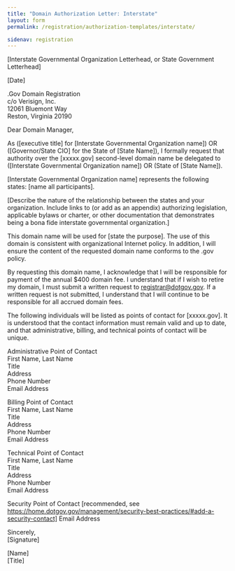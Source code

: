 ```yaml
---
title: "Domain Authorization Letter: Interstate"
layout: form
permalink: /registration/authorization-templates/interstate/

sidenav: registration
---
```


[Interstate Governmental Organization Letterhead, or State Government Letterhead]

[Date]

.Gov Domain Registration  
c/o Verisign, Inc.  
12061 Bluemont Way  
Reston, Virginia 20190

Dear Domain Manager,

As ([executive title] for [Interstate Governmental Organization name]) OR ([Governor/State CIO] for the State of [State Name]), I formally request that authority over the [xxxxx.gov] second-level domain name be delegated to ([Interstate Governmental Organization name]) OR (State of [State Name]).

[Interstate Governmental Organization name] represents the following states: [name all participants].

[Describe the nature of the relationship between the states and your organization. Include links to (or add as an appendix) authorizing legislation, applicable bylaws or charter, or other documentation that demonstrates being a bona fide interstate governmental organization.]

This domain name will be used for [state the purpose]. The use of this domain is consistent with organizational Internet policy. In addition, I will ensure the content of the requested domain name conforms to the .gov policy.

By requesting this domain name, I acknowledge that I will be responsible for payment of the annual $400 domain fee. I understand that if I wish to retire my domain, I must submit a written request to registrar@dotgov.gov. If a written request is not submitted, I understand that I will continue to be responsible for all accrued domain fees.

The following individuals will be listed as points of contact for [xxxxx.gov]. It is understood that the contact information must remain valid and up to date, and that administrative, billing, and technical points of contact will be unique.

Administrative Point of Contact  
First Name, Last Name  
Title  
Address  
Phone Number  
Email Address  

Billing Point of Contact  
First Name, Last Name  
Title  
Address  
Phone Number  
Email Address  

Technical Point of Contact  
First Name, Last Name  
Title  
Address  
Phone Number  
Email Address  

Security Point of Contact [recommended, see https://home.dotgov.gov/management/security-best-practices/#add-a-security-contact]
Email Address

Sincerely,  
[Signature]

[Name]  
[Title]
